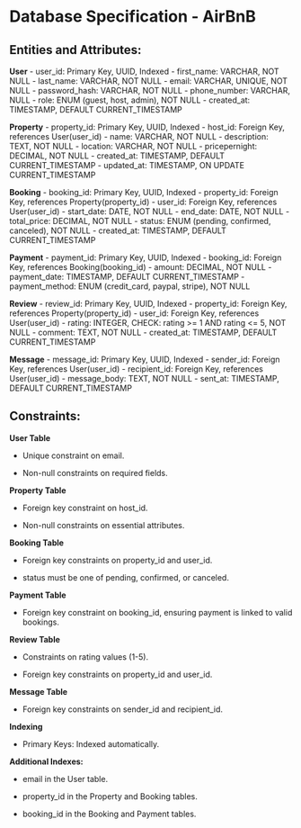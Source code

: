 # Database Specification - AirBnB

## Entities and Attributes:

**User**
    - user_id: Primary Key, UUID, Indexed
    - first_name: VARCHAR, NOT NULL
    - last_name: VARCHAR, NOT NULL
    - email: VARCHAR, UNIQUE, NOT NULL
    - password_hash: VARCHAR, NOT NULL
    - phone_number: VARCHAR, NULL
    - role: ENUM (guest, host, admin), NOT NULL
    - created_at: TIMESTAMP, DEFAULT CURRENT_TIMESTAMP

**Property**
    - property_id: Primary Key, UUID, Indexed
    - host_id: Foreign Key, references User(user_id)
    - name: VARCHAR, NOT NULL
    - description: TEXT, NOT NULL
    - location: VARCHAR, NOT NULL
    - pricepernight: DECIMAL, NOT NULL
    - created_at: TIMESTAMP, DEFAULT CURRENT_TIMESTAMP
    - updated_at: TIMESTAMP, ON UPDATE CURRENT_TIMESTAMP
    
**Booking**
    - booking_id: Primary Key, UUID, Indexed
    - property_id: Foreign Key, references Property(property_id)
    - user_id: Foreign Key, references User(user_id)
    - start_date: DATE, NOT NULL
    - end_date: DATE, NOT NULL
    - total_price: DECIMAL, NOT NULL
    - status: ENUM (pending, confirmed, canceled), NOT NULL
    - created_at: TIMESTAMP, DEFAULT CURRENT_TIMESTAMP
    
**Payment**
    - payment_id: Primary Key, UUID, Indexed
    - booking_id: Foreign Key, references Booking(booking_id)
    - amount: DECIMAL, NOT NULL
    - payment_date: TIMESTAMP, DEFAULT CURRENT_TIMESTAMP
    - payment_method: ENUM (credit_card, paypal, stripe), NOT NULL
    
**Review**
    - review_id: Primary Key, UUID, Indexed
    - property_id: Foreign Key, references Property(property_id)
    - user_id: Foreign Key, references User(user_id)
    - rating: INTEGER, CHECK: rating >= 1 AND rating <= 5, NOT NULL
    - comment: TEXT, NOT NULL
    - created_at: TIMESTAMP, DEFAULT CURRENT_TIMESTAMP
    
**Message**
    - message_id: Primary Key, UUID, Indexed
    - sender_id: Foreign Key, references User(user_id)
    - recipient_id: Foreign Key, references User(user_id)
    - message_body: TEXT, NOT NULL
    - sent_at: TIMESTAMP, DEFAULT CURRENT_TIMESTAMP
    
## Constraints:

**User Table**

- Unique constraint on email.

- Non-null constraints on required fields.

**Property Table**

- Foreign key constraint on host_id.

- Non-null constraints on essential attributes.

**Booking Table**

- Foreign key constraints on property_id and user_id.

- status must be one of pending, confirmed, or canceled.

**Payment Table**

- Foreign key constraint on booking_id, ensuring payment is linked to valid bookings.

**Review Table**

- Constraints on rating values (1-5).

- Foreign key constraints on property_id and user_id.

**Message Table**

- Foreign key constraints on sender_id and recipient_id.

**Indexing**

- Primary Keys: Indexed automatically.

**Additional Indexes:**
- email in the User table.

- property_id in the Property and Booking tables.

- booking_id in the Booking and Payment tables.